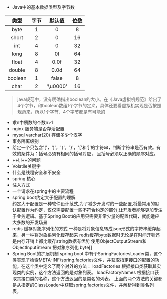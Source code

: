 
* Java中的基本数据类型及字节数  

| 类型| 字节| 默认值| 位数|
|:--:|:---:|:---:|:---:|
|byte |1 | 0 | 8|
|short| 2| 0 | 16|
|int  |4 |0| 32|
|long |8 | 0l| 64|
|float|4| 0.0f|32|
|double |8| 0.0d|64|
|boolean|1|false|8|
|char|2|'\u0000'| 16|

> java规范中，没有明确指出boolean的大小。在《Java虚拟机规范》给出了4个字节，和boolean数组1个字节的定义，具体还要看虚拟机实现是否按照规范来，所以1个字节、4个字节都是有可能的
* 求n中质数的个数n>1
* nginx 服务端是否存活配置
* mysql varchar(20) 存储多少个汉字
* 事务隔离级别
* 给定一个只包含'('，')'，'{'，'}'，'['和']'的字符串，判断字符串是否有效。有效的条件为：括号必须有相同的括号对应， 且括号必须以正确的顺序对应。
* ++i;i++的问题
* Volatile关键字
* 什么是线程安全和不安全
* spring 核心
* 注入方式
* 一个请求在spring中的主要流程
* spring boot约定大于配置的理解  
   约定大于配置是一种软件设计范式,为了减少开发时的一些配置,将最常用的默认配置作为约定，仅仅需要配置一些不符合约定的部分,让开发者能够更加专注于业务逻辑。基于Spring Boot的应用只需要非常少量的配置代码，就能适应大多数的开发场景
* redis 缓存对象序列化的方式
一种是将对象信息转成json形式的字符串缓存起来，另一种将对象系列化缓存起来
redis缓存byte数据时无论是在时间开销还是内存开销上都比缓存string数据有优势 使用ObjectOutputStream和ObjectInputStream 把对象序列化 byte[]
* Spring Boot的扩展机制
spring boot 中有个SpringFactoriesLoader类，这个类实现了检索META-INF/spring.factories文件，并获取指定接口的配置的功能。在这个类中定义了两个对外的方法：
loadFactories 根据接口类获取其实现类的实例，这个方法返回的是对象列表。 
loadFactoryNames 根据接口获取其接口类的名称，这个方法返回的是类名的列表。 
上面的两个方法的关键都是从指定的ClassLoader中获取spring.factories文件，并解析得到类名列表，